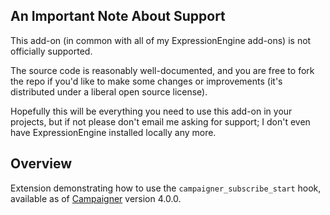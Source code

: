 ## An Important Note About Support

This add-on (in common with all of my ExpressionEngine add-ons) is not officially supported.

The source code is reasonably well-documented, and you are free to fork the repo if you'd like to make some changes or improvements (it's distributed under a liberal open source license).

Hopefully this will be everything you need to use this add-on in your projects, but if not please don't email me asking for support; I don't even have ExpressionEngine installed locally any more.

## Overview

Extension demonstrating how to use the `campaigner_subscribe_start` hook, available as of [Campaigner][campaigner] version 4.0.0.

[campaigner]:https://github.com/experience/campaigner.ee_addon "Visit the Campaigner home page."

